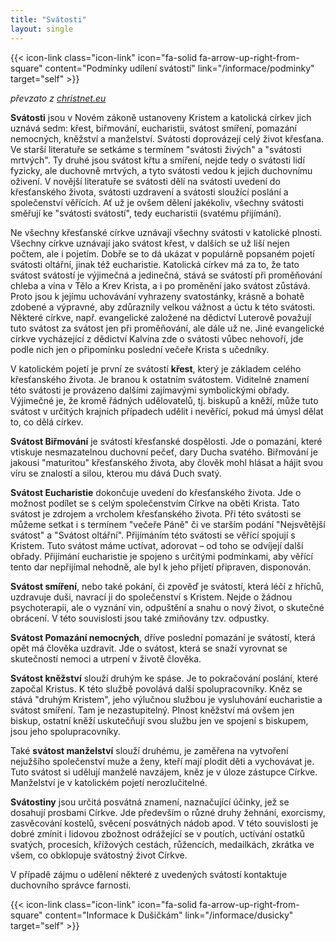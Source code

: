 ```yaml
---
title: "Svátosti"
layout: single
---
```


{{< icon-link class="icon-link" icon="fa-solid fa-arrow-up-right-from-square" content="Podmínky udílení svátostí" link="/informace/podminky" target="self" >}}

*převzato z [christnet.eu](https://www.christnet.eu/clanky/2824/svatosti_a_svatostiny.url)*

**Svátosti** jsou v Novém zákoně ustanoveny Kristem a katolická církev jich uznává sedm: křest, biřmování, eucharistii, svátost smíření, pomazání nemocných, kněžství a manželství. Svátosti doprovázejí celý život křesťana. Ve starší literatuře se setkáme s termínem "svátosti živých" a "svátosti mrtvých". Ty druhé jsou svátost křtu a smíření, nejde tedy o svátosti lidí fyzicky, ale duchovně mrtvých, a tyto svátosti vedou k jejich duchovnímu oživení. V novější literatuře se svátosti dělí na svátosti uvedení do křesťanského života, svátosti uzdravení a svátosti sloužící poslání a společenství věřících. Ať už je ovšem dělení jakékoliv, všechny svátosti směřují ke "svátosti svátostí", tedy eucharistii (svatému přijímání).

Ne všechny křesťanské církve uznávají všechny svátosti v katolické plnosti. Všechny církve uznávají jako svátost křest, v dalších se už liší nejen počtem, ale i pojetím. Dobře se to dá ukázat v populárně popsaném pojetí svátosti oltářní, jinak též eucharistie. Katolická církev má za to, že tato svátost svátostí je výjimečná a jedinečná, stává se svátostí při proměňování chleba a vína v Tělo a Krev Krista, a i po proměnění jako svátost zůstává. Proto jsou k jejímu uchovávání vyhrazeny svatostánky, krásně a bohatě zdobené a výpravné, aby zdůraznily velkou vážnost a úctu k této svátosti. Některé církve, např. evangelické založené na dědictví Luterově považují tuto svátost za svátost jen při proměňování, ale dále už ne. Jiné evangelické církve vycházející z dědictví Kalvína zde o svátosti vůbec nehovoří, jde podle nich jen o připomínku poslední večeře Krista s učedníky.

V katolickém pojetí je první ze svátostí **křest**, který je základem celého křesťanského života. Je branou k ostatním svátostem. Viditelné znamení této svátosti je provázeno dalšími zajímavými symbolickými obřady. Výjimečné je, že kromě řádných udělovatelů, tj. biskupů a kněží, může tuto svátost v určitých krajních případech udělit i nevěřící, pokud má úmysl dělat to, co dělá církev.

**Svátost Biřmování** je svátostí křesťanské dospělosti. Jde o pomazání, které vtiskuje nesmazatelnou duchovní pečeť, dary Ducha svatého. Biřmování je jakousi "maturitou" křesťanského života, aby člověk mohl hlásat a hájit svou víru se znalostí a silou, kterou mu dává Duch svatý.

**Svátost Eucharistie** dokončuje uvedení do křesťanského života. Jde o možnost podílet se s celým společenstvím Církve na oběti Krista. Tato svátost je zdrojem a vrcholem křesťanského života. Při této svátosti se můžeme setkat i s termínem "večeře Páně" či ve starším podání "Nejsvětější svátost" a "Svátost oltářní". Přijímáním této svátosti se věřící spojují s Kristem. Tuto svátost máme uctívat, adorovat – od toho se odvíjejí další obřady. Přijímání eucharistie je spojeno s určitými podmínkami, aby věřící tento dar nepřijímal nehodně, ale byl k jeho přijetí připraven, disponován.

**Svátost smíření**, nebo také pokání, či zpověď je svátostí, která léčí z hříchů, uzdravuje duši, navrací ji do společenství s Kristem. Nejde o žádnou psychoterapii, ale o vyznání vin, odpuštění a snahu o nový život, o skutečné obrácení. V této souvislosti jsou také zmiňovány tzv. odpustky.

**Svátost Pomazání nemocných**, dříve poslední pomazání je svátostí, která opět má člověka uzdravit. Jde o svátost, která se snaží vyrovnat se skutečností nemoci a utrpení v životě člověka.

**Svátost kněžství** slouží druhým ke spáse. Je to pokračování poslání, které započal Kristus. K této službě povolává další spolupracovníky. Kněz se stává "druhým Kristem", jeho výlučnou službou je vysluhování eucharistie a svátost smíření. Tam je nezastupitelný. Plnost kněžství má ovšem jen biskup, ostatní kněží uskutečňují svou službu jen ve spojení s biskupem, jsou jeho spolupracovníky.

Také **svátost manželství** slouží druhému, je zaměřena na vytvoření nejužšího společenství muže a ženy, kteří mají plodit děti a vychovávat je. Tuto svátost si udělují manželé navzájem, kněz je v úloze zástupce Církve. Manželství je v katolickém pojetí nerozlučitelné.

**Svátostiny** jsou určitá posvátná znamení, naznačující účinky, jež se dosahují prosbami Církve. Jde především o různé druhy žehnání, exorcismy, zasvěcování kostelů, svěcení posvátných nádob apod. V této souvislosti je dobré zmínit i lidovou zbožnost odrážející se v poutích, uctívání ostatků svatých, procesích, křížových cestách, růžencích, medailkách, zkrátka ve všem, co obklopuje svátostný život Církve.

V případě zájmu o udělení některé z uvedených svátostí kontaktuje duchovního správce farnosti.

{{< icon-link class="icon-link" icon="fa-solid fa-arrow-up-right-from-square" content="Informace k Dušičkám" link="/informace/dusicky" target="self" >}}